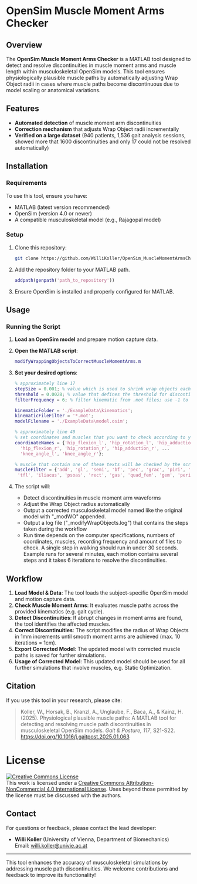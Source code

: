 # OpenSim Muscle Moment Arms Checker

## Overview

The **OpenSim Muscle Moment Arms Checker** is a MATLAB tool designed to detect and resolve discontinuities in muscle moment arms and muscle length within musculoskeletal OpenSim models. This tool ensures physiologically plausible muscle paths by automatically adjusting Wrap Object radii in cases where muscle paths become discontinuous due to model scaling or anatomical variations.

## Features

- **Automated detection** of muscle moment arm discontinuities
- **Correction mechanism** that adjusts Wrap Object radii incrementally
- **Verified on a large dataset** (940 patients, 1,536 gait analysis sessions, showed more that 1600 discontinuities and only 17 could not be resolved automatically)

## Installation

### Requirements

To use this tool, ensure you have:

- MATLAB (latest version recommended)
- OpenSim (version 4.0 or newer)
- A compatible musculoskeletal model (e.g., Rajagopal model)

### Setup

1. Clone this repository:
   ```sh
   git clone https://github.com/WilliKoller/OpenSim_MuscleMomentArmsChecker.git
   ```
2. Add the repository folder to your MATLAB path.
   ```matlab
   addpath(genpath('path_to_repository'))
   ```
3. Ensure OpenSim is installed and properly configured for MATLAB.

## Usage

### Running the Script

1. **Load an OpenSim model** and prepare motion capture data.
2. **Open the MATLAB script**:
   ```matlab
   modifyWrappingObjectsToCorrectMuscleMomentArms.m
   ```
3. **Set your desired options**:

   ```matlab
   % approximately line 17
   stepSize = 0.001; % value which is used to shrink wrap objects each iteration
   threshold = 0.0028; % value that defines the threshold for discontinuity detection+
   filterFrequency = 6; % filter kinematic from .mot files; use -1 to disable

   kinematicFolder = './ExampleData\kinematics';
   kinematicFileFilter = '*.mot';
   modelFilename = './ExampleData\model.osim';
   ```

   ```matlab
   % approximately line 40
   % set coordinates and muscles that you want to check according to your model and movement
   coordinateNames = {'hip_flexion_l', 'hip_rotation_l', 'hip_adduction_l', ...
     'hip_flexion_r', 'hip_rotation_r', 'hip_adduction_r', ...
     'knee_angle_l', 'knee_angle_r'};

   % muscle that contain one of these texts will be checked by the script
   muscleFilter = {'add', 'gl', 'semi', 'bf', 'pec', 'grac', 'piri', 'sar', ...
    'tfl', 'iliacus', 'psoas', 'rect', 'gas', 'quad_fem', 'gem', 'peri', 'vas'};
   ```

4. The script will:
   - Detect discontinuities in muscle moment arm waveforms
   - Adjust the Wrap Object radius automatically
   - Output a corrected musculoskeletal model named like the original model with "\_modWO" appended.
   - Output a log file ("\_modifyWrapObjects.log") that contains the steps taken during the workflow
   - Run time depends on the computer specifications, numbers of coordinates, muscles, recording frequency and amount of files to check. A single step in walking should run in under 30 seconds. Example runs for several minutes, each motion contains several steps and it takes 6 iterations to resolve the discontinuities.

## Workflow

1. **Load Model & Data**: The tool loads the subject-specific OpenSim model and motion capture data.
2. **Check Muscle Moment Arms**: It evaluates muscle paths across the provided kinematics (e.g. gait cycle).
3. **Detect Discontinuities**: If abrupt changes in moment arms are found, the tool identifies the affected muscles.
4. **Correct Discontinuities**: The script modifies the radius of Wrap Objects in 1mm increments until smooth moment arms are achieved (max. 10 iterations = 1cm).
5. **Export Corrected Model**: The updated model with corrected muscle paths is saved for further simulations.
6. **Usage of Corrected Model**: This updated model should be used for all further simulations that involve muscles, e.g. Static Optimization.

## Citation

If you use this tool in your research, please cite:

> Koller, W., Horsak, B., Kranzl, A., Unglaube, F., Baca, A., & Kainz, H. (2025). Physiological plausible muscle paths: A MATLAB tool for detecting and resolving muscle path discontinuities in musculoskeletal OpenSim models. _Gait & Posture, 117_, S21-S22. https://doi.org/10.1016/j.gaitpost.2025.01.063

# License

<a rel="license" href="http://creativecommons.org/licenses/by-nc/4.0/" target="_blank"><img alt="Creative Commons License" style="border-width:0" src="https://i.creativecommons.org/l/by-nc/4.0/88x31.png" /></a><br />This work is licensed under a <a rel="license" target="_blank" href="http://creativecommons.org/licenses/by-nc/4.0/">Creative Commons Attribution-NonCommercial 4.0 International License</a>.
Uses beyond those permitted by the license must be discussed with the authors.

## Contact

For questions or feedback, please contact the lead developer:

- **Willi Koller** (University of Vienna, Department of Biomechanics)  
  Email: [willi.koller@univie.ac.at](mailto:willi.koller@univie.ac.at)

---

This tool enhances the accuracy of musculoskeletal simulations by addressing muscle path discontinuities. We welcome contributions and feedback to improve its functionality!
